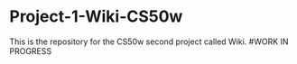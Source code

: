 # Project-1-Wiki-CS50w
This is the repository for the CS50w second project called Wiki.
#WORK IN PROGRESS
